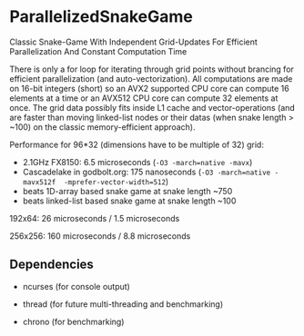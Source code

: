 # ParallelizedSnakeGame
Classic Snake-Game With Independent Grid-Updates For Efficient Parallelization And Constant Computation Time

There is only a for loop for iterating through grid points without brancing for efficient parallelization (and auto-vectorization). All computations are made on 16-bit integers (short) so an AVX2 supported CPU core can compute 16 elements at a time or an AVX512 CPU core can compute 32 elements at once. The grid data possibly fits inside L1 cache and vector-operations (and are faster than moving linked-list nodes or their datas (when snake length  > ~100) on the classic memory-efficient approach).

Performance for 96*32 (dimensions have to be multiple of 32) grid:

- 2.1GHz FX8150: 6.5 microseconds  (```-O3 -march=native -mavx```)
- Cascadelake in godbolt.org: 175 nanoseconds (```-O3 -march=native -mavx512f  -mprefer-vector-width=512```)
- beats 1D-array based snake game at snake length ~750
- beats linked-list based snake game at snake length ~100

192x64: 26 microseconds / 1.5 microseconds

256x256: 160 microseconds / 8.8 microseconds

## Dependencies

- ncurses (for console output)

- thread (for future multi-threading and benchmarking)

- chrono (for benchmarking)
